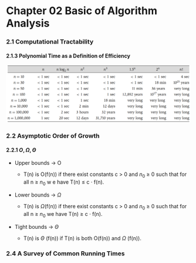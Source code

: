 # Chapter 02 Basic of Algorithm Analysis

### 2.1 Computational Tractability

#### 2.1.3 Polynomial Time as a Definition of Efficiency

![Table2.1](./Image/Table2.1.png)

### 2.2 Asymptotic Order of Growth

#### 2.2.1 $O, \Omega, \Theta$ 

+ Upper bounds -> O
  + T(n) is O(f(n)) if there exist constants c > 0 and $n_0$ $\geq$ 0  such that for all n $\geq$ $n_0$ w e have T(n) $\leq$ c · f(n).

+ Lower bounds -> $\Omega$ 
  + T(n) is $\Omega$(f(n)) if there exist constants c > 0 and $n_0$ $\geq$ 0  such that for all n $\geq$ $n_0$ we have T(n) $\geq$ c · f(n).
+ Tight bounds -> $\Theta$ 
  + T(n) is  $\Theta$ (f(n)) if T(n) is both O(f(n)) and $\Omega$ (f(n)).

### 2.4 A Survey of Common Running Times